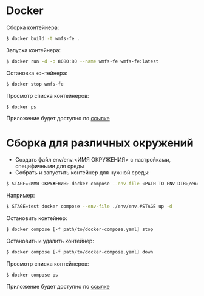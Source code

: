 # Docker

Сборка контейнера:
```sh
$ docker build -t wmfs-fe .
```

Запуска контейнера:
```sh
$ docker run -d -p 8080:80 --name wmfs-fe wmfs-fe:latest
```

Остановка контейнера:
```sh
$ docker stop wmfs-fe
```

Просмотр списка контейнеров:
```sh
$ docker ps
```

Приложение будет доступно по [ссылке](http://localhost:8080/)

# Сборка для различных окружений
- Создать файл env/env.<ИМЯ ОКРУЖЕНИЯ> с настройками, специфичными для среды
- Собрать и запустить контейнер для нужной среды:
```sh
$ STAGE=<ИМЯ ОКРУЖЕНИЯ> docker compose --env-file <PATH TO ENV DIR>/env/env.$STAGE up -d
```
Например:
```sh
$ STAGE=test docker compose --env-file ./env/env.#STAGE up -d
```
Остановить контейнер:
```sh
$ docker compose [-f path/to/docker-compose.yaml] stop
```
Остановить и удалить контейнер:
```sh
$ docker compose [-f path/to/docker-compose.yaml] down
```
Просмотр списка контейнеров:
```sh
$ docker compose ps
```
Приложение будет доступно по [ссылке](http://hostname:8080/)
